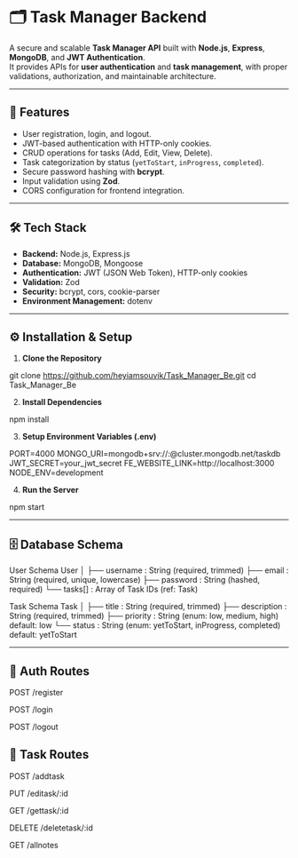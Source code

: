 # 🗂 Task Manager Backend

A secure and scalable **Task Manager API** built with **Node.js**, **Express**, **MongoDB**, and **JWT Authentication**.  
It provides APIs for **user authentication** and **task management**, with proper validations, authorization, and maintainable architecture.

---

## 📌 Features
- User registration, login, and logout.
- JWT-based authentication with HTTP-only cookies.
- CRUD operations for tasks (Add, Edit, View, Delete).
- Task categorization by status (`yetToStart`, `inProgress`, `completed`).
- Secure password hashing with **bcrypt**.
- Input validation using **Zod**.
- CORS configuration for frontend integration.

---

## 🛠 Tech Stack
- **Backend:** Node.js, Express.js
- **Database:** MongoDB, Mongoose
- **Authentication:** JWT (JSON Web Token), HTTP-only cookies
- **Validation:** Zod
- **Security:** bcrypt, cors, cookie-parser
- **Environment Management:** dotenv

---


## ⚙️ Installation & Setup

1. **Clone the Repository**

git clone https://github.com/heyiamsouvik/Task_Manager_Be.git
cd Task_Manager_Be

2. **Install Dependencies**

npm install

3. **Setup Environment Variables (.env)**

PORT=4000
MONGO_URI=mongodb+srv://<username>:<password>@cluster.mongodb.net/taskdb
JWT_SECRET=your_jwt_secret
FE_WEBSITE_LINK=http://localhost:3000
NODE_ENV=development

4. **Run the Server**

npm start

---
## 🗄 Database Schema
User Schema
User
│
├── username   : String (required, trimmed)
├── email      : String (required, unique, lowercase)
├── password   : String (hashed, required)
└── tasks[]    : Array of Task IDs (ref: Task)

Task Schema
Task
│
├── title       : String (required, trimmed)
├── description : String (required, trimmed)
├── priority    : String (enum: low, medium, high) default: low
└── status      : String (enum: yetToStart, inProgress, completed) default: yetToStart


---
## 🔐 Auth Routes
POST /register

POST /login

POST /logout

## 📝 Task Routes
POST /addtask

PUT /editask/:id

GET /gettask/:id

DELETE /deletetask/:id

GET /allnotes